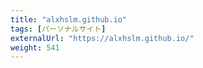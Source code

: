 ```yaml
---
title: "alxhslm.github.io"
tags: [パーソナルサイト]
externalUrl: "https://alxhslm.github.io/"
weight: 541
---
```

